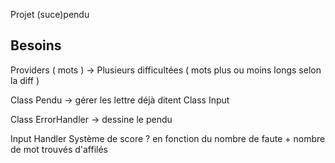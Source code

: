 Projet (suce)pendu

## Besoins

Providers ( mots ) -> Plusieurs difficultées ( mots plus ou moins longs selon la diff )

Class Pendu -> gérer les lettre déjà ditent Class Input

Class ErrorHandler -> dessine le pendu

Input Handler
Système de score ? en fonction du nombre de faute + nombre de mot trouvés d'affilés
